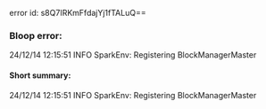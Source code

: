 error id: s8Q7IRKmFfdajYj1fTALuQ==
### Bloop error:

24/12/14 12:15:51 INFO SparkEnv: Registering BlockManagerMaster
#### Short summary: 

24/12/14 12:15:51 INFO SparkEnv: Registering BlockManagerMaster